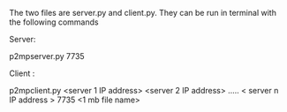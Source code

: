 

The two files are server.py and client.py. They can be run in terminal with the following commands



Server:

p2mpserver.py 7735 <file-name> <error-probability>



Client : 

p2mpclient.py <server 1 IP address> <server 2 IP address> ..... < server n IP address > 7735 <1 mb file name> <MSS>
